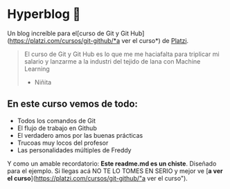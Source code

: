 # Hyperblog 💚
Un blog increíble para el[curso de Git y Git Hub](https://platzi.com/cursos/git-github/*a ver el curso*) de [Platzi](https://platzi.com/"Platzi").
> El curso de Git y Git Hub es lo que me me haciafalta para triplicar mi salario y lanzarme a la industri del tejido de lana con Machine Learning
> - Niñita

## En este curso vemos de todo:
* Todos los comandos de Git
* El flujo de trabajo en Github
* El verdadero amos por las buenas prácticas
* Trucoas muy locos del profesor
* Las personalidades múltiples de Freddy

Y como un amable recordatorio: **Este readme.md es un chiste**. Diseñado para el ejemplo. Si llegas acá NO TE LO TOMES EN SERIO y mejor ve [**a ver el curso**](https://platzi.com/cursos/git-github/"a ver el curso").